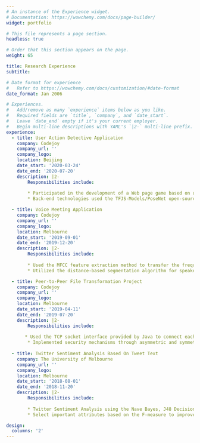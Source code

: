 ```yaml
---
# An instance of the Experience widget.
# Documentation: https://wowchemy.com/docs/page-builder/
widget: portfolio

# This file represents a page section.
headless: true

# Order that this section appears on the page.
weight: 65

title: Research Experience
subtitle:

# Date format for experience
#   Refer to https://wowchemy.com/docs/customization/#date-format
date_format: Jan 2006

# Experiences.
#   Add/remove as many `experience` items below as you like.
#   Required fields are `title`, `company`, and `date_start`.
#   Leave `date_end` empty if it's your current employer.
#   Begin multi-line descriptions with YAML's `|2-` multi-line prefix.
experience:
  - title: User Action Detective Application
    company: Codejoy
    company_url: ''
    company_logo: 
    location: Beijing
    date_start: '2020-03-24'
    date_end: '2020-07-20'
    description: |2-
        Responsibilities include:
        
        * Participated in the development of a Web page game based on user action recognition. The match between the user action and the target action determines the score of the game
        * Back-end technologies used the TFJS-Models/PoseNet open-source image recognition algorithm to identify user action according to the coordinates of the two-dimensional image

  - title: Voice Meeting Application
    company: Codejoy
    company_url: ''
    company_logo: 
    location: Melbourne
    date_start: '2019-09-01'
    date_end: '2019-12-20'
    description: |2-
        Responsibilities include:
        
        * Used the MFCC feature extraction method to transfer the frequency band from the HZ scale to the Mel scale. Trained a hybrid  GMM model using non-target user voice data and fine-tune it based on the data of the target user
        * Utilized the distance-based segmentation algorithm for speaker segmentation. Pattern matching and logical decision-making used maximum Posterior Probability Classification

  - title: Peer-to-Peer File Transformation Project
    company: Codejoy
    company_url: ''
    company_logo: 
    location: Melbourne
    date_start: '2019-04-11'
    date_end: '2019-07-20'
    description: |2-
        Responsibilities include:
        
       * Used the TCP socket interface provided by Java to connect each peer and used a multithread mechanism to implement synchronized peer-to-peer communication for file transmission
        * Implemented security mechanisms through asymmetric and symmetric encryption algorithms
        
  - title: Twitter Sentiment Analysis Based On Tweet Text
    company: The University of Melbourne
    company_url: ''
    company_logo: 
    location: Melbourne
    date_start: '2018-08-01'
    date_end: '2018-11-20'
    description: |2-
        Responsibilities include:
        
        * Twitter Sentiment Analysis using the Nave Bayes, J48 Decision Tree, and random forest tree method
        * Select important attributes based on the F-measure to improve the system performance

design:
  columns: '2'
---
```

